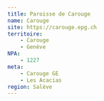 ```yaml
---
title: Paroisse de Carouge
name: Carouge
site: https://carouge.epg.ch
territoire:
    - Carouge
    - Genève
NPA:
    - 1227
meta:
    - Carouge GE
    - Les Acacias
region: Salève
---
```

